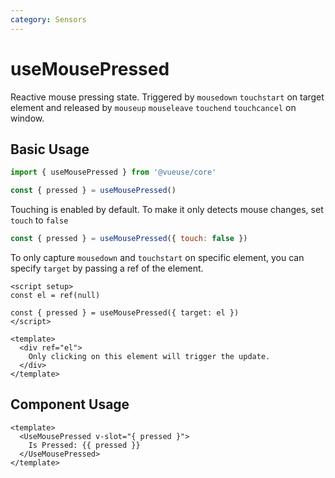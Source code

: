 ```yaml
---
category: Sensors
---
```


# useMousePressed

Reactive mouse pressing state. Triggered by `mousedown` `touchstart` on target element and released by `mouseup` `mouseleave` `touchend` `touchcancel` on window.

## Basic Usage

```js
import { useMousePressed } from '@vueuse/core'

const { pressed } = useMousePressed()
```

Touching is enabled by default. To make it only detects mouse changes, set `touch` to `false`

```js
const { pressed } = useMousePressed({ touch: false })
```

To only capture `mousedown` and `touchstart` on specific element, you can specify `target` by passing a ref of the element.

```vue
<script setup>
const el = ref(null)

const { pressed } = useMousePressed({ target: el })
</script>

<template>
  <div ref="el">
    Only clicking on this element will trigger the update.
  </div>
</template>
```

## Component Usage

```vue
<template>
  <UseMousePressed v-slot="{ pressed }">
    Is Pressed: {{ pressed }}
  </UseMousePressed>
</template>
```
